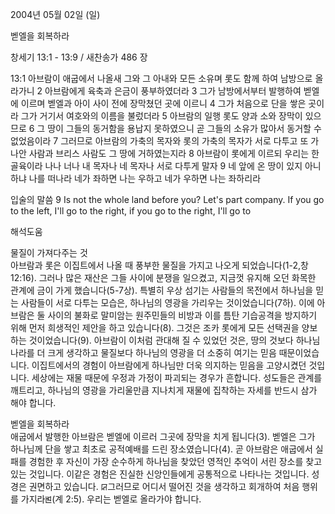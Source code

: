 2004년 05월 02일 (일)

벧엘을 회복하라



창세기 13:1 - 13:9 / 새찬송가 486 장


13:1 아브람이 애굽에서 나올새 그와 그 아내와 모든 소유며 롯도 함께 하여 남방으로 올라가니
2 아브람에게 육축과 은금이 풍부하였더라
3 그가 남방에서부터 발행하여 벧엘에 이르며 벧엘과 아이 사이 전에 장막쳤던 곳에 이르니
4 그가 처음으로 단을 쌓은 곳이라 그가 거기서 여호와의 이름을 불렀더라
5 아브람의 일행 롯도 양과 소와 장막이 있으므로
6 그 땅이 그들의 동거함을 용납지 못하였으니 곧 그들의 소유가 많아서 동거할 수 없었음이라
7 그러므로 아브람의 가축의 목자와 롯의 가축의 목자가 서로 다투고 또 가나안 사람과 브리스 사람도 그 땅에 거하였는지라
8 아브람이 롯에게 이르되 우리는 한 골육이라 나나 너나 내 목자나 네 목자나 서로 다투게 말자
9 네 앞에 온 땅이 있지 아니하냐 나를 떠나라 네가 좌하면 나는 우하고 네가 우하면 나는 좌하리라

입술의 말씀
9 Is not the whole land before you? Let's part company. If you go to the left, I'll go to the right, if you go to the right, I'll go to

해석도움





물질이 가져다주는 것  
아브람과 롯은 이집트에서 나올 때 풍부한 물질을 가지고 나오게 되었습니다(1-2,창12:16). 그러나 많은 재산은 그들 사이에 분쟁을 일으켰고, 지금껏 유지해 오던 화목한 관계에 금이 가게 했습니다(5-7상). 특별히 우상 섬기는 사람들의 목전에서 하나님을 믿는 사람들이 서로 다투는 모습은, 하나님의 영광을 가리우는 것이었습니다(7하). 이에 아브람은 둘 사이의 불화로 말미암는 원주민들의 비방과 이를 틈탄 기습공격을 방지하기 위해 먼저 희생적인 제안을 하고 있습니다(8). 그것은 조카 롯에게 모든 선택권을 양보하는 것이었습니다(9). 아브람이 이처럼 관대해 질 수 있었던 것은, 땅의 것보다 하나님나라를 더 크게 생각하고 물질보다 하나님의 영광을 더 소중히 여기는 믿음 때문이었습니다. 이집트에서의 경험이 아브람에게 하나님만 더욱 의지하는 믿음을 고양시켰던 것입니다. 세상에는 재물 때문에 우정과 가정이 파괴되는 경우가 흔합니다. 성도들은 관계를 깨트리고, 하나님의 영광을 가리울만큼 지나치게 재물에 집착하는 자세를 반드시 삼가 해야 합니다.

벧엘을 회복하라  
애굽에서 발행한 아브람은 벧엘에 이르러 그곳에 장막을 치게 됩니다(3). 벧엘은 그가 하나님께 단을 쌓고 최초로 공적예배를 드린 장소였습니다(4). 곧 아브람은 애굽에서 실패를 경험한 후 자신이 가장 순수하게 하나님을 찾았던 영적인 추억이 서린 장소를 찾고 있는 것입니다. 이같은 경험은 진실한 신앙인들에게 공통적으로 나타나는 것입니다. 성경은 권면하고 있습니다. ꡒ그러므로 어디서 떨어진 것을 생각하고 회개하여 처음 행위를 가지라ꡓ(계 2:5). 우리는 벧엘로 올라가야 합니다.